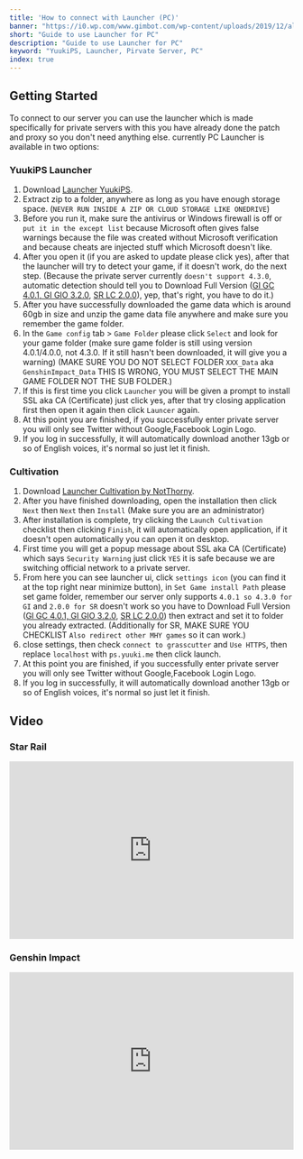 ```yaml
---
title: 'How to connect with Launcher (PC)'
banner: "https://i0.wp.com/www.gimbot.com/wp-content/uploads/2019/12/alasan-pc-master-race-adalah-omong-kosong-featured.jpg"
short: "Guide to use Launcher for PC"
description: "Guide to use Launcher for PC"
keyword: "YuukiPS, Launcher, Pirvate Server, PC"
index: true
---
```


## Getting Started

To connect to our server you can use the launcher which is made specifically for private servers with this you have already done the patch and proxy so you don't need anything else. currently PC Launcher is available in two options:

### YuukiPS Launcher

1. Download [Launcher YuukiPS](https://github.com/YuukiPS/Launcher-PC/releases/download/2024.1.1.1352/YuukiPS.zip).
2. Extract zip to a folder, anywhere as long as you have enough storage space. (`NEVER RUN INSIDE A ZIP OR CLOUD STORAGE LIKE ONEDRIVE`)
3. Before you run it, make sure the antivirus or Windows firewall is off or `put it in the except list` because Microsoft often gives false warnings because the file was created without Microsoft verification and because cheats are injected stuff which Microsoft doesn't like.
4. After you open it (if you are asked to update please click yes), after that the launcher will try to detect your game, if it doesn't work, do the next step. (Because the private server currently `doesn't support 4.3.0`, automatic detection should tell you to Download Full Version ([GI GC 4.0.1, GI GIO 3.2.0](/game/genshin-impact), [SR LC 2.0.0](/game/star-rail)), yep, that's right, you have to do it.)
5. After you have successfully downloaded the game data which is around 60gb in size and unzip the game data file anywhere and make sure you remember the game folder.
6. In the `Game config` tab > `Game Folder` please click `Select` and look for your game folder (make sure game folder is still using version 4.0.1/4.0.0, not 4.3.0. If it still hasn't been downloaded, it will give you a warning) (MAKE SURE YOU DO NOT SELECT FOLDER `XXX_Data` aka `GenshinImpact_Data` THIS IS WRONG, YOU MUST SELECT THE MAIN GAME FOLDER NOT THE SUB FOLDER.)
7. If this is first time you click `Launcher` you will be given a prompt to install SSL aka CA (Certificate) just click yes, after that try closing application first then open it again then click `Launcer` again.
8. At this point you are finished, if you successfully enter private server you will only see Twitter without Google,Facebook Login Logo.
9. If you log in successfully, it will automatically download another 13gb or so of English voices, it's normal so just let it finish.

### Cultivation

1. Download [Launcher Cultivation by NotThorny](https://github.com/NotThorny/Cultivation/releases/download/1.3.0/Cultivation_1.3.0_x64_en-US.msi).
2. After you have finished downloading, open the installation then click `Next` then `Next` then `Install` (Make sure you are an administrator)
3. After installation is complete, try clicking the `Launch Cultivation` checklist then clicking `Finish`, it will automatically open application, if it doesn't open automatically you can open it on desktop.
4. First time you will get a popup message about SSL aka CA (Certificate) which says `Security Warning` just click `YES` it is safe because we are switching official network to a private server.
5. From here you can see launcher ui, click `settings icon` (you can find it at the top right near minimize button), in `Set Game install Path` please set game folder, remember our server only supports `4.0.1 so 4.3.0 for GI` and `2.0.0 for SR` doesn't work so you have to Download Full Version ([GI GC 4.0.1, GI GIO 3.2.0](/game/genshin-impact), [SR LC 2.0.0](/game/star-rail)) then extract and set it to folder you already extracted. (Additionally for SR, MAKE SURE YOU CHECKLIST `Also redirect other MHY games` so it can work.)
6. close settings, then check `connect to grasscutter` and `Use HTTPS`, then replace `localhost` with `ps.yuuki.me` then click launch.
7. At this point you are finished, if you successfully enter private server you will only see Twitter without Google,Facebook Login Logo.
8. If you log in successfully, it will automatically download another 13gb or so of English voices, it's normal so just let it finish.

## Video

### Star Rail
<iframe width="100%" height="315" src="https://www.youtube.com/embed/08NwlobquOw?si=YGR6RPxm9zMS8DJR" title="YouTube video player" frameborder="0" allow="accelerometer; autoplay; clipboard-write; encrypted-media; gyroscope; picture-in-picture; web-share" allowfullscreen></iframe>

### Genshin Impact
<iframe width="100%" height="315" src="https://www.youtube.com/embed/1Ah9JJ59ERg?si=lYDM4zc8iFP9uTzQ" title="YouTube video player" frameborder="0" allow="accelerometer; autoplay; clipboard-write; encrypted-media; gyroscope; picture-in-picture; web-share" allowfullscreen></iframe>
